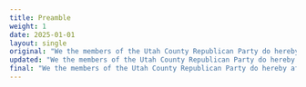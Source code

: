 ```yaml
---
title: Preamble
weight: 1
date: 2025-01-01
layout: single
original: "We the members of the Utah County Republican Party do hereby affirm our belief and trust in God and that it was through His intervention that this nation was established. The foundation of our platform is the knowledge that all people are created equal and that the role of government should be limited to protecting and preserving the God-given rights of life, liberty, the pursuit of happiness, and the ownership and control of property. And in order to identify our Party and our elected officials with certain shared values and principles, we do hereby present this platform to convention delegates and the public and invite all who share these values and principles to vote for Republican candidates."
updated: "We the members of the Utah County Republican Party do hereby affirm our belief and trust in God and that it was through His intervention that this nation was established. The foundation of our platform is the knowledge that all people are created equal and that the role of government should be limited to protecting and preserving the God-given rights of life, liberty, the pursuit of happiness, and the ownership and control of property. **Morality and virtue are the foundation of a republic and necessary for a society to be free.** ~And~ In order to identify our Party and our elected officials with certain shared values and principles, **and in order to put these principles into governance,** we do hereby present this platform to convention delegates and the public and invite all who share these values and principles to vote for Republican candidates. **(Utah Constitution: Preamble; Article I, Sections 1, 2 & 22)**"
final: "We the members of the Utah County Republican Party do hereby affirm our belief and trust in God and that it was through His intervention that this nation was established. The foundation of our platform is the knowledge that all people are created equal and that the role of government should be limited to protecting and preserving the God-given rights of life, liberty, the pursuit of happiness, and the ownership and control of property. Morality and virtue are the foundation of a republic and necessary for a society to be free. In order to identify our Party and our elected officials with certain shared values and principles, and in order to put these principles into governance, we do hereby present this platform to convention delegates and the public and invite all who share these values and principles to vote for Republican candidates. (Utah Constitution: Preamble; Article I, Sections 1, 2 & 22)"
---
```

